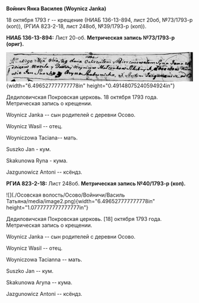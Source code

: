 **Войнич Янка Василев (Woynicz Janka)**

18 октября 1793 г -- крещение (НИАБ 136-13-894, лист 20об, №73/1793-р
(коп)), (РГИА 823-2-18, лист 248об, №39/1793-р (коп)).

**НИАБ 136-13-894:** Лист 20-об. **Метрическая запись №73/1793-р
(ориг).**

![](./media/67ffdc0477f7fa3db6b3b526c01ffccb5c6b8ef5.png){width="6.496527777777778in"
height="0.49148075240594924in"}

Дедиловичская Покровская церковь. 18 октября 1793 года. Метрическая
запись о крещении.

Woynicz Janka -- сын родителей с деревни Осовo.

Woynicz Wasil -- отец.

Woyniczowa Taсiana-- мать.

Suszko Jan - кум.

Skakunowa Ryna - кума.

Jazgunowicz Antoni -- ксёндз.

**РГИА 823-2-18:** Лист 248об. **Метрическая запись №40/1793-р (коп).**

![](./Осовская волость/Осово/Войничи/Василь Татьяна/media/image2.png){width="6.496527777777778in"
height="1.0777777777777777in"}

Дедиловичская Покровская церковь. \[18\] октября 1793 года. Метрическая
запись о крещении.

Woynicz Janka -- сын родителей с деревни Осово.

Woynicz Wasil -- отец.

Woyniczowa Tacianna -- мать.

Suszko Jan -- кум.

Skakunowa Aryna -- кума.

Jazgunowicz Antoni -- ксёндз.
